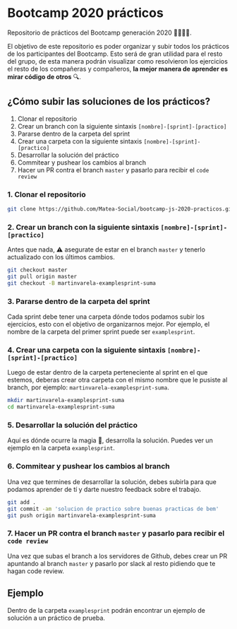 # Bootcamp 2020 prácticos
Repositorio de prácticos del Bootcamp generación 2020 👩‍💻👨‍💻.

El objetivo de este repositorio es poder organizar y subir todos los prácticos de los participantes del Bootcamp. Esto será de gran utilidad para el resto del grupo, de esta manera podrán visualizar como resolvieron los ejercicios el resto de los compañeras y compañeros, **la mejor manera de aprender es mirar código de otros** 🔍.

## ¿Cómo subir las soluciones de los prácticos?
1. Clonar el repositorio
2. Crear un branch con la siguiente sintaxis `[nombre]-[sprint]-[practico]`
3. Pararse dentro de la carpeta del sprint
4. Crear una carpeta con la siguiente sintaxis `[nombre]-[sprint]-[practico]`
5. Desarrollar la solución del práctico
6. Commitear y pushear los cambios al branch
7. Hacer un PR contra el branch `master` y pasarlo para recibir el `code review`

### 1. Clonar el repositorio
```bash
git clone https://github.com/Matea-Social/bootcamp-js-2020-practicos.git
```
### 2. Crear un branch con la siguiente sintaxis `[nombre]-[sprint]-[practico]`
Antes que nada, ⚠️ asegurate de estar en el branch `master` y tenerlo actualizado con los últimos cambios.

```bash
git checkout master
git pull origin master
git checkout -B martinvarela-examplesprint-suma
```

### 3. Pararse dentro de la carpeta del sprint
Cada sprint debe tener una carpeta dónde todos podamos subir los ejercicios, esto con el objetivo de organizarnos mejor. Por ejemplo, el nombre de la carpeta del primer sprint puede ser `examplesprint`.

### 4. Crear una carpeta con la siguiente sintaxis `[nombre]-[sprint]-[practico]`
Luego de estar dentro de la carpeta perteneciente al sprint en el que estemos, deberas crear otra carpeta con el mismo nombre que le pusiste al branch, por ejemplo: `martinvarela-examplesprint-suma`.
```bash
mkdir martinvarela-examplesprint-suma
cd martinvarela-examplesprint-suma
```
### 5. Desarrollar la solución del práctico
Aquí es dónde ocurre la magia 🔮, desarrolla la solución. Puedes ver un ejemplo en la carpeta `examplesprint`.

### 6. Commitear y pushear los cambios al branch
Una vez que termines de desarrollar la solución, debes subirla para que podamos aprender de tí y darte nuestro feedback sobre el trabajo.

```bash
git add .
git commit -am 'solucion de practico sobre buenas practicas de bem'
git push origin martinvarela-examplesprint-suma
```

### 7. Hacer un PR contra el branch `master` y pasarlo para recibir el `code review`
Una vez que subas el branch a los servidores de Github, debes crear un PR apuntando al branch `master` y pasarlo por slack al resto pidiendo que te hagan code review.

## Ejemplo
Dentro de la carpeta `examplesprint` podrán encontrar un ejemplo de solución a un práctico de prueba.